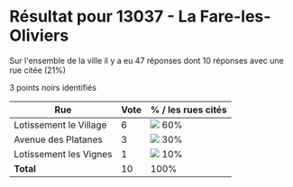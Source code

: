 # Résultat pour 13037 - La Fare-les-Oliviers

Sur l'ensemble de la ville il y a eu 47 réponses dont 10 réponses avec une rue citée (21%)

3 points noirs identifiés

| Rue | Vote | % / les rues cités|
|-----|------|-------------------|
| Lotissement le Village | 6 | <img src="../../img/bar_60.gif" />&nbsp;60%|
| Avenue des Platanes | 3 | <img src="../../img/bar_30.gif" />&nbsp;30%|
| Lotissement les Vignes | 1 | <img src="../../img/bar_10.gif" />&nbsp;10%|
| **Total** | 10 | 100%|
